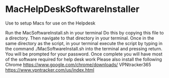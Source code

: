 # MacHelpDeskSoftwareInstaller
Use to setup Macs for use on the Helpdesk

Run the MacSoftwareInstall.sh in your terminal
Do this by copying this file to a directory. Then navigate to that directory in your terminal. Once in the same directory as the script, in your terminal execute the script by typing in the command ./MacSoftwareInstall.sh into the terminal and pressing return.
You will be prompted for your password. 
Once complete you will have most of the software required for help desk work 
Please also install the following
  Chrome
    https://www.google.com/chrome/downloads/
  VPNtracker365
    https://www.vpntracker.com/us/index.html

